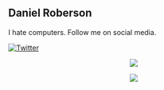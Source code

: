 ## Daniel Roberson

I hate computers. Follow me on social media.

[![Twitter](https://img.shields.io/twitter/follow/dmfroberson?style=social)](https://twitter.com/dmfroberson)

<p align="center">
  <img src="https://github-readme-stats.vercel.app/api?username=droberson&show_icons=true&theme=radical" />
</p>

<p align="center">
  <img src="https://github-readme-stats.vercel.app/api/top-langs/?username=droberson&layout=compact&theme=radical&langs_count=10" />
</p>
